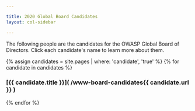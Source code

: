 ```yaml
---

title: 2020 Global Board Candidates
layout: col-sidebar

---
```


The following people are the candidates for the OWASP Global Board of Directors.  Click each candidate's name to learn more about them.

{% assign candidates = site.pages | where: 'candidate', 'true' %}
{% for candidate in candidates %}
### [{{ candidate.title }}]( /www-board-candidates{{ candidate.url }} )
{% endfor %}
